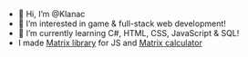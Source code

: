 - 👋 Hi, I’m @Klanac
- 👀 I’m interested in game & full-stack web development!
- 🌱 I’m currently learning C#, HTML, CSS, JavaScript & SQL!
- I made [Matrix library](https://github.com/Klanac/Matrix-Library) for JS and [Matrix calculator](https://kalkulatormatrica.github.io/)
